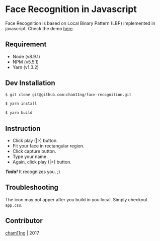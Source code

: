 # Face Recognition in Javascript

Face Recognition is based on Local Binary Pattern (LBP) implemented in javascript. Check the demo [here](https://cham11ng.github.io/face-recognition/).

## Requirement

- Node (v8.9.1)
- NPM (v5.5.1)
- Yarn (v1.3.2)

## Dev Installation

```sh
$ git clone git@github.com:cham11ng/face-recognition.git

$ yarn install

$ yarn build
```

## Instruction

- Click play (|>) button.
- Fit your face in rectangular region.
- Click capture button.
- Type your name.
- Again, click play (|>) button.

**_Tada!_** It recognizes you. ;)

## Troubleshooting

The icon may not apper after you build in you local. Simply checkout `app.css`.

## Contributor

[cham11ng](https://github.com/cham11ng) | 2017

